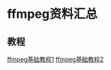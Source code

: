 # ffmpeg资料汇总

## 教程
[ffmpeg基础教程1](https://blog.csdn.net/leixiaohua1020/article/details/15811977)
[ffmpeg基础教程2](https://github.com/feixiao/ffmpeg)
